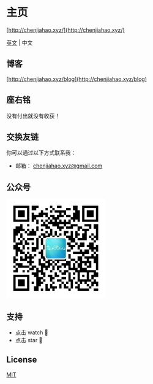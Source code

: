 # 主页

[http://chenjiahao.xyz/](http://chenjiahao.xyz/)

[英文](README.md) | 中文

## 博客

[http://chenjiahao.xyz/blog](http://chenjiahao.xyz/blog)

## 座右铭

没有付出就没有收获！

## 交换友链

你可以通过以下方式联系我：

- 邮箱： chenjiahao.xyz@gmail.com

## 公众号

![Official Account](official-account.jpg)

## 支持

- 点击 watch :eyes:
- 点击 star :star2:

## License

[MIT](LICENSE)
